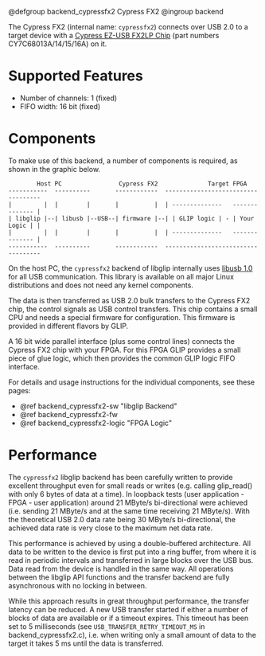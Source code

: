 @defgroup backend_cypressfx2 Cypress FX2
@ingroup backend


The Cypress FX2 (internal name: `cypressfx2`) connects over USB 2.0 to a
target device with a [Cypress EZ-USB FX2LP Chip](http://www.cypress.com/?id=193)
(part numbers CY7C68013A/14/15/16A) on it.

Supported Features
==================
- Number of channels: 1 (fixed)
- FIFO width: 16 bit (fixed)


Components
==========

To make use of this backend, a number of components is required, as shown in the
graphic below.

            Host PC                Cypress FX2              Target FPGA
    -----------  ----------       ------------  -----------------------------------
    |         |  |        |       |          |  | --------------   -------------- |
    | libglip |--| libusb |--USB--| firmware |--| | GLIP logic | - | Your Logic | |
    |         |  |        |       |          |  | --------------   -------------- |
    -----------  ----------       ------------  -----------------------------------

On the host PC, the `cypressfx2` backend of libglip internally uses [libusb
1.0](http://libusb.info) for all USB communication. This library is available on
all major Linux distributions and does not need any kernel components.

The data is then transferred as USB 2.0 bulk transfers to the Cypress FX2 chip,
the control signals as USB control transfers. This chip contains a small CPU and
needs a special firmware for configuration. This firmware is provided in
different flavors by GLIP.

A 16 bit wide parallel interface (plus some control lines) connects the Cypress
FX2 chip with your FPGA. For this FPGA GLIP provides a small piece of glue
logic, which then provides the common GLIP logic FIFO interface.

For details and usage instructions for the individual components, see these
pages:
- @ref backend_cypressfx2-sw "libglip Backend"
- @ref backend_cypressfx2-fw
- @ref backend_cypressfx2-logic "FPGA Logic"


Performance
==========
The `cypressfx2` libglip backend has been carefully written to provide excellent
throughput even for small reads or writes (e.g. calling glip_read() with only 6
bytes of data at a time). In loopback tests (user application - FPGA - user
application) around 21 MByte/s bi-directional were achieved (i.e. sending 21
MByte/s and at the same time receiving 21 MByte/s). With the theoretical USB 2.0
data rate being 30 MByte/s bi-directional, the achieved data rate is very close
to the maximum net data rate.

This performance is achieved by using a double-buffered architecture. All data
to be written to the device is first put into a ring buffer, from where it is
read in periodic intervals and transferred in large blocks over the USB bus.
Data read from the device is handled in the same way. All operations between the
libglip API functions and the transfer backend are fully asynchronous with no
locking in between.

While this approach results in great throughput performance, the transfer
latency can be reduced. A new USB transfer started if either a number of blocks
of data are available or if a timeout expires. This timeout has been set to 5
milliseconds (see `USB_TRANSFER_RETRY_TIMEOUT_MS` in backend_cypressfx2.c), i.e.
when writing only a small amount of data to the target it takes 5 ms until the
data is transferred.
